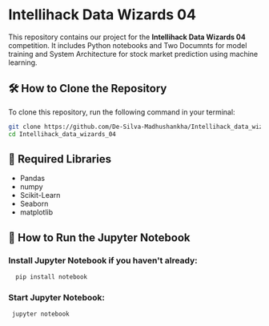 # Intellihack Data Wizards 04

This repository contains our project for the **Intellihack Data Wizards 04** competition. It includes Python notebooks and Two Documnts for model training and System Architecture for stock market prediction using machine learning.

## 🛠 How to Clone the Repository

To clone this repository, run the following command in your terminal:

```bash
git clone https://github.com/De-Silva-Madhushankha/Intellihack_data_wizards_04.git
cd Intellihack_data_wizards_04
```
## 📌 Required Libraries
  - Pandas
  - numpy
  - Scikit-Learn
  - Seaborn
  - matplotlib

## 🚀 How to Run the Jupyter Notebook

  ### Install Jupyter Notebook if you haven't already:
  ```bash 
    pip install notebook
  ```
  ### Start Jupyter Notebook:
   ```bash
    jupyter notebook
   ```


